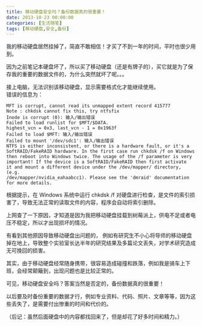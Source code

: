 ```yaml
---
title: 移动硬盘安全吗？备份数据真的很重要！
date: 2013-10-23 00:00:00
categories: [生活随笔]
tags: [移动硬盘,安全,备份]
---
```


我的移动硬盘居然挂掉了，简直不敢相信！才买了不到一年的时间，平时也很少用到。

因为之前笔记本硬盘坏了，所以买了移动硬盘（还是有牌子的），买它就是为了保存我的重要的数据文件的，为什么突然就坏了呢。。。

接上电脑，无法识别该移动硬盘，显示需要格式化才能继续使用。  
错误的信息为：

	MFT is corrupt, cannot read its unmapped extent record 415777
	Note : chkdsk cannot fix this, try ntfsfix
	Inode is corrupt (0): 输入/输出错误
	Failed to load runlist for $MFT/$DATA.
	highest_vcn = 0x3, last_vcn - 1 = 0x1963f
	Failed to load $MFT: 输入/输出错误
	Failed to mount '/dev/sdc1': 输入/输出错误
	NTFS is either inconsistent, or there is a hardware fault, or it's a
	SoftRAID/FakeRAID hardware. In the first case run chkdsk /f on Windows
	then reboot into Windows twice. The usage of the /f parameter is very
	important! If the device is a SoftRAID/FakeRAID then first activate
	it and mount a different device under the /dev/mapper/ directory, (e.g.
	/dev/mapper/nvidia_eahaabcc1). Please see the 'dmraid' documentation
	for more details.

根据提示，在 Windows 系统中运行 chkdsk /f 对硬盘进行检查，是文件的索引损害了，导致无法正常的读取文件的内容，程序会自动将索引删除。

上网查了一下原因，才知道是因为我把移动硬盘挂载到树莓派上，供电不足或者电压不稳定，所以才出现损坏的情况。

有看到其他原因导致移动硬盘出问题的，
例如有研究生不小心将导师的移动硬盘掉在地上，导致整个实验室长达半年的研究结果及多篇论文丢失，对学术研究造成无可挽回的损害。

其实，由于移动硬盘经常随身携带，很容易造成碰撞和跌落，例如我是骑车上下班，会经常颠簸到，出现问题也是比较正常的。

可见，移动硬盘安全吗？答案当然是否定的，备份数据真的很重要！

以后要及时备份重要的数据才行，例如专业资料、代码、照片、文章等等，因为这些丢失了，是需要付出惨重的时间和代价的。

（后记：虽然后面硬盘中的内容都找回来了，但是却花了好多时间和精力。）